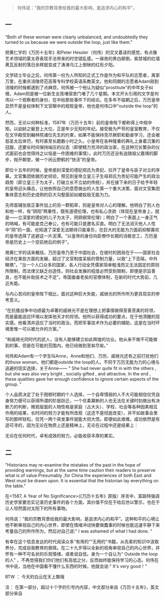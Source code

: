 > 何伟说：“我的宗教背景给我的最大影响，是追求内心的和平”。



## 一



"Both of these woman were clearly unbalanced, and undoubtedly they turned to us because we were outside the loop, just like them."



把黄仁宇的《万历十五年》和Peter Hessler（何伟）的<River Town>交叉着读的感觉，有点像艺术领域的蒙太奇表现手法带来的时空错乱感。一昼夜的黑白颠倒，紫禁城的红墙黄瓦反射的落日余辉就变成了涛涛乌江上倒映的红彤夕阳。



文学硕士毕业之后，何伟第一份为人所知的正式工作是作为和平队的志愿者，离家万里，在重庆涪陵师范高等专科学校英语系教英文。他和同期的志愿者Adam刚到涪陵的时候都遇到了点麻烦，何伟被一个他认为疑似"prostitute"的中年女子纠缠，Adam则是被一位新生女孩堵宿舍门堵了几个星期。本文开头引用的文字是何伟以一个观察者的身份，在<River Town>中给那些事件下的结论。在多年不临朝之后，万历皇帝显然不是皇权体制下文官眼中的规矩皇帝，他也是何伟口中"outside the loop"的人。



然而，无论以何种标准，1587年（万历十五年）前的皇帝陛下都称得上中规中矩。以幼龄之躯登上大位，正是年少无知的年纪。接受极为严苛的皇室教育，不仅在文华殿受到翰林院诸位先生的约束，如果不能保持克尽厥职和勤奋学习，还会被慈圣太后体罚，有时甚至长跪数小时之久。小皇帝在各种隆重的典礼上身着沉重的冠服，还要长时间保持端庄的仪态（即使精力充沛的政治家，在这种冗长繁杂的仪式面前也会觉得持之以恒是一件困难的事情）。此时万历还没有追随祖父嘉靖的脚步，抛开朝堂，做一个闲云野鹤的“快活”的皇帝。



即位十五年的时候，皇帝册封深爱的德妃郑氏为贵妃，拉开了皇帝与臣子对立的序幕。文官集团依据历史经验，预见到皇帝立皇三子生母郑氏为贵妃可能产生的政治趋势（即立皇三子为太子，打破立长不立幼的传统），并在接下来的日子给予年轻的皇帝迎头痛击，让他依照自己的意愿做出的人生第一个重大决策，面对文官集团集体意志和历史成例的巨大沟壑面前如蝼蚁般无能为力。



先师首辅张居正事件加上的另一颗稻草，则是皇帝对人心的理解。他明白了别人也和他一样，有“阴阳”两重性，既有道德伦理，也有私心贪欲（体现在皇帝身上，就是——立深爱的德妃的儿子为太子，罔顾纲常伦理）；明白了一个表面上一身正气的呐喊，有可能是克己奉公，也有可能只是邀名买直。明白了无法消灭他人人性中“阴”的一面，也知道了深爱无法期待只能辜负，在巨大的无能为力面前抑郁寡欢的皇帝选择了逃避这一片泥潭。“以皇帝的身份向臣僚作长期的消极怠工，万历皇帝是历史上一个空前绝后的例子”。



用黄仁宇的话来概括，万历皇帝乃至于中国社会，在彼时的困局在于——国家社会经济在某些方面的发展，超过了文官制度呆板的管制力量，以致“上下否隔，中外睽携”。“当一个人口众多的国家，各人行动全凭儒家简单粗浅而又无法固定的原则所限制，而法律又缺乏创造性，则社会发展的程度必然受到限制，即便是宗旨善良，也不能补助技术之不足”。帝国垂垂老矣的官僚体制，在新的时代大势前，几近失能。



与内心苦闷的皇帝陛下相比，面对这种巨大失能，戚继光的所作所为更具现实的参考意义。



“在抗倭战争中功绩最为卓著的戚继光不是在理想上把事情做得至善至美的将领，而是最能适应环境以发挥他天才的将领。他所以获得成功的要点，在于他清醒的现实感。他看清并适应了当时的政治，而把军事技术作为必要的辅助，这是在当时环境里惟一可以被允许的方案。”



“和戚继光同时代的武人，没有人能够建立如此辉煌的功业。他从来不做不可能做到的事，但是在可能的范围内，他已经做到至矣尽矣。”



何伟和Adam有一个学生叫Anne，Anne和他们、万历、戚继光还有之前打扰他们的those woman，他们都是outside the loop的人。不同于万历无能为力的心境与逃避的现实选择，关于Anne—— " She had never quite fit in with the others , but she was also very bright , socially gifted , and attractive. In the end , these qualities gave her enough confidence to ignore certain aspects of the group. " 



个人品质决定了处于困顿时期的个人选择，一个自卑懦弱的人不大可能相信仅凭自身努力便可以获得所谓的阶层跃迁，一个优柔寡断的人也无法在关键时刻做出有决断力的判断，微观层面的人物性格是家庭（占大头）、学校、社会等各种因素相互作用的结果，长时间的努力才能有所改观（这还不是彻底改变），并不如故事会里写的那样轻松，仅凭一两个突发事件就能大彻大悟。即便如此艰难，成功依然是有迹可寻的，因为无论在物质上还是精神上，无论在过程中还是结果上：



无论在任何时代，卓有成效的努力，必能收获丰厚的果实。





## 二



"Historians may re-examine the mistakes of the past in the hope of providing warnings, but at the same time caution their readers to preserve what is of value.Presumably ,for China the experiences of both East and West must be drawn upon. It is essential that the historian lay everything on the table."



在<1587, A Year of No Significance>(《万历十五年》原版）序言中，富路特强调历史学家要忠实记录历史事件的各个方面，其价值不仅在于给后世以警示，也在于让人坦然面对太阳下的所有事物。



何伟说：“我的宗教背景给我的最大影响，是追求内心的和平”。这种和平的心境让他不断审视自己的内心世界，即使在情绪冲动快要做蠢事的时候也能迅速平静下来考量自己的所作所为，然后对自己说:" I was ashamed of what I had done. "



有幸在这个信息发达的时代阅读众多“有用的““无用的”书籍，从先辈的知识中汲取养分，完成自我教育的救赎。在二十九岁得以全新的视角审视自己的内心世界，并怀有一种不可名状的乐观情绪，或者说自信。身为一个自认为" Outside the loop 的人” ，不再觉得我们你们他们有高低之分，反而始终能保持学习的心态。何伟在书中说，当他在中国看不懂什么东西的时候，他就会说:" It's very good！" 





BTW ： 今天的白云在天上飘哦

注： 在第一部分，超过十个字的引号内内容，中文部分来自《万历十五年》，英文部分来自<RIver Town> 